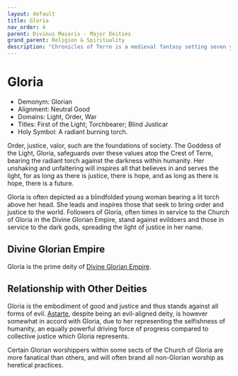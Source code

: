 ```yaml
---
layout: default
title: Gloria
nav_order: 4
parent: Divinus Maioris - Major Deities
grand_parent: Religion & Spirituality
description: "Chronicles of Terre is a medieval fantasy setting seven years in the writing, currently for dungeons & dragons 5th edition."
---
```


# Gloria

- Demonym: Glorian
- Alignment: Neutral Good
- Domains: Light, Order, War
- Titles: First of the Light; Torchbearer; Blind Justicar
- Holy Symbol: A radiant burning torch.

Order, justice, valor, such are the foundations of society. The Goddess of the Light, Gloria, safeguards over these values atop the Crest of Terre, bearing the radiant torch against the darkness within humanity. Her unshaking and unfaltering will inspires all that believes in and serves the light, for as long as there is justice, there is hope, and as long as there is hope, there is a future.

Gloria is often depicted as a blindfolded young woman bearing a lit torch above her head. She leads and inspires those that seek to bring order and justice to the world. Followers of Gloria, often times in service to the Church of Gloria in the Divine Glorian Empire, stand against evildoers and those in service to the dark gods, spreading the light of justice in her name. 

## Divine Glorian Empire

Gloria is the prime deity of [Divine Glorian Empire](../../region/DGE). 

## Relationship with Other Deities

Gloria is the embodiment of good and justice and thus stands against all forms of evil. [Astarte](Astarte), despite being an evil-aligned deity, is however somewhat in accord with Gloria, due to her representing the selfishness of humanity, an equally powerful driving force of progress compared to collective justice which Gloria represents.

Certain Glorian worshippers within some sects of the Church of Gloria are more fanatical than others, and will often brand all non-Glorian worship as heretical practices.